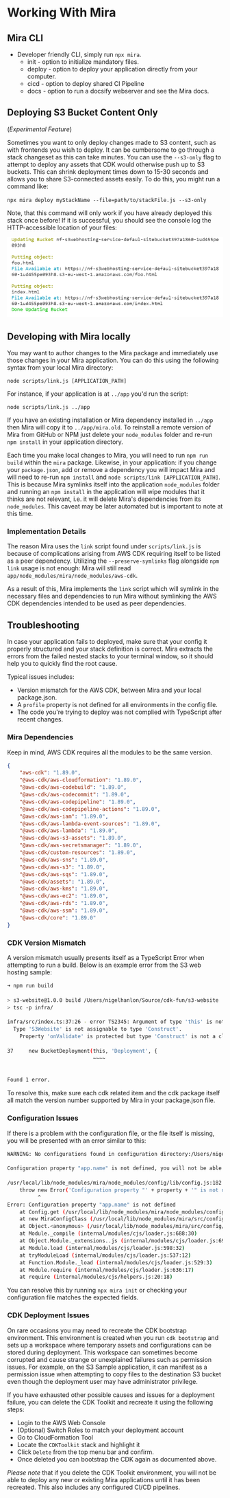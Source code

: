 # Working With Mira
## Mira CLI
  - Developer friendly CLI, simply run `npx mira`.
      - init - option to initialize mandatory files.
      - deploy - option to deploy your application directly from your computer.
      - cicd - option to deploy shared CI Pipeline
      - docs - option to run a docsify webserver and see the Mira docs.

## Deploying S3 Bucket Content Only
(*Experimental Feature*)

Sometimes you want to only deploy changes made to S3 content, such as with frontends you wish to deploy.  It can be cumbersome to go through a stack changeset as this can take minutes.  You can use the `--s3-only` flag to attempt to deploy any assets that CDK would otherwise push up to S3 buckets.  This can shrink deployment times down to 15-30 seconds and allows you to share S3-connected assets easily.  To do this, you might run a command like:

`npx mira deploy myStackName --file=path/to/stackFile.js --s3-only`

Note, that this command will only work if you have already deployed this stack once before!  If it is successful, you should see the console log the HTTP-accessible location of your files:

![quick-deploy]

## Developing with Mira locally

You may want to author changes to the Mira package and immediately use those
changes in your Mira application.  You can do this using the following syntax
from your local Mira directory:

```
node scripts/link.js [APPLICATION_PATH]
```

For instance, if your application is at `../app` you'd run the script:

```
node scripts/link.js ../app
```

If you have an existing installation or Mira dependency installed in `../app` 
then Mira will copy it to `../app/mira.old`.  To reinstall a remote version of
Mira from GitHub or NPM just delete your `node_modules` folder and re-run 
`npm install` in your application directory.

Each time you make local changes to Mira, you will need to run `npm run build` within the `mira` package. Likewise, in your application: if you change your `package.json`, add or remove a dependency you will impact Mira and will need to re-run `npm install` and `node scripts/link [APPLICATION_PATH]`. This is because Mira symlinks itself into the application `node_modules` folder and running an `npm install` in the application will wipe modules that it thinks are not relevant, i.e. it will delete Mira's dependencies from its `node_modules`. This caveat may be later automated but is important to note at this time.

### Implementation Details

The reason Mira uses the `link` script found under `scripts/link.js` is because
of complications arising from AWS CDK requiring itself to be listed as a
peer dependency.  Utilizing the `--preserve-symlinks` flag alongside `npm link`
usage is not enough: Mira will still read `app/node_modules/mira/node_modules/aws-cdk`.

As a result of this, Mira implements the `link` script which will symlink in the
necessary files and dependencies to run Mira without symlinking the AWS CDK
dependencies intended to be used as peer dependencies.



## Troubleshooting

In case your application fails to deployed, make sure that your config it properly structured and your stack definition is correct.
Mira extracts the errors from the failed nested stacks to your terminal window, so it should help you to quickly find the root cause.

Typical issues includes:

* Version mismatch for the AWS CDK, between Mira and your local package.json.
* A `profile` property is not defined for all environments in the config file.
* The code you're trying to deploy was not complied with TypeScript after recent changes.

### Mira Dependencies

Keep in mind, AWS CDK requires all the modules to be the same version.
```json
{
    "aws-cdk": "1.89.0",
    "@aws-cdk/aws-cloudformation": "1.89.0",
    "@aws-cdk/aws-codebuild": "1.89.0",
    "@aws-cdk/aws-codecommit": "1.89.0",
    "@aws-cdk/aws-codepipeline": "1.89.0",
    "@aws-cdk/aws-codepipeline-actions": "1.89.0",
    "@aws-cdk/aws-iam": "1.89.0",
    "@aws-cdk/aws-lambda-event-sources": "1.89.0",
    "@aws-cdk/aws-lambda": "1.89.0",
    "@aws-cdk/aws-s3-assets": "1.89.0",
    "@aws-cdk/aws-secretsmanager": "1.89.0",
    "@aws-cdk/custom-resources": "1.89.0",
    "@aws-cdk/aws-sns": "1.89.0",
    "@aws-cdk/aws-s3": "1.89.0",
    "@aws-cdk/aws-sqs": "1.89.0",
    "@aws-cdk/assets": "1.89.0",
    "@aws-cdk/aws-kms": "1.89.0",
    "@aws-cdk/aws-ec2": "1.89.0",
    "@aws-cdk/aws-rds": "1.89.0",
    "@aws-cdk/aws-ssm": "1.89.0",
    "@aws-cdk/core": "1.89.0"
}
```

### CDK Version Mismatch

A version mismatch usually presents itself as a TypeScript Error when attempting to run a build. Below is an example error from the S3 web hosting sample:

```sh
➜ npm run build

> s3-website@1.0.0 build /Users/nigelhanlon/Source/cdk-fun/s3-website
> tsc -p infra/

infra/src/index.ts:37:26 - error TS2345: Argument of type 'this' is not assignable to parameter of type 'Construct'.
  Type 'S3Website' is not assignable to type 'Construct'.
    Property 'onValidate' is protected but type 'Construct' is not a class derived from 'Construct'.

37     new BucketDeployment(this, 'Deployment', {
                            ~~~~


Found 1 error.

```

To resolve this, make sure each cdk related item and the cdk package itself all match the version number supported by Mira in your package.json file.

### Configuration Issues

If there is a problem with the configuration file, or the file itself is missing, you will be presented with an error similar to this:

```sh
WARNING: No configurations found in configuration directory:/Users/nigelhanlon/Source/cdk-fun/s3-website/config

Configuration property "app.name" is not defined, you will not be able to deploy your app yet.

/usr/local/lib/node_modules/mira/node_modules/config/lib/config.js:182
    throw new Error('Configuration property "' + property + '" is not defined');
          ^
Error: Configuration property "app.name" is not defined
    at Config.get (/usr/local/lib/node_modules/mira/node_modules/config/lib/config.js:182:11)
    at new MiraConfigClass (/usr/local/lib/node_modules/mira/src/config/mira-config.ts:72:50)
    at Object.<anonymous> (/usr/local/lib/node_modules/mira/src/config/mira-config.ts:209:27)
    at Module._compile (internal/modules/cjs/loader.js:688:30)
    at Object.Module._extensions..js (internal/modules/cjs/loader.js:699:10)
    at Module.load (internal/modules/cjs/loader.js:598:32)
    at tryModuleLoad (internal/modules/cjs/loader.js:537:12)
    at Function.Module._load (internal/modules/cjs/loader.js:529:3)
    at Module.require (internal/modules/cjs/loader.js:636:17)
    at require (internal/modules/cjs/helpers.js:20:18)

```

You can resolve this by running `npx mira init` or checking your configuration file matches the expected fields. 

### CDK Deployment Issues

On rare occasions you may need to recreate the CDK bootstrap environment. This environment is created when you run `cdk bootstrap` and sets up a workspace where temporary assets and configurations can be stored during deployment. This workspace can sometimes become corrupted and cause strange or unexplained failures such as permission issues. For example, on the S3 Sample application, it can manifest as a permission issue when attempting to copy files to the destination S3 bucket even though the deployment user may have administrator privilege.

If you have exhausted other possible causes and issues for a deployment failure, you can delete the CDK Toolkit and recreate it using the following steps:

- Login to the AWS Web Console
- (Optional) Switch Roles to match your deployment account
- Go to CloudFormation Tool
- Locate the `CDKToolkit` stack and highlight it
- Click `Delete` from the top menu bar and confirm.
- Once deleted you can bootstrap the CDK again as documented above.

*Please note* that if you delete the CDK Toolkit environment, you will not be able to deploy any new or existing Mira applications until it has been recreated. This also includes any configured CI/CD pipelines.

<!-- Images -->
[quick-deploy]: ../img/quick-deploy.png
